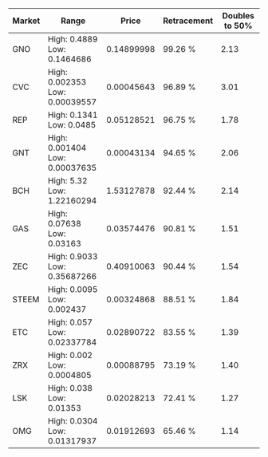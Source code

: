 | Market | Range | Price| Retracement | Doubles to 50% |
| --- | --- | --- | --- | --- |
| GNO | High: 0.4889<br />Low: 0.1464686 | 0.14899998 | 99.26 % | 2.13 |
| CVC | High: 0.002353<br />Low: 0.00039557 | 0.00045643 | 96.89 % | 3.01 |
| REP | High: 0.1341<br />Low: 0.0485 | 0.05128521 | 96.75 % | 1.78 |
| GNT | High: 0.001404<br />Low: 0.00037635 | 0.00043134 | 94.65 % | 2.06 |
| BCH | High: 5.32<br />Low: 1.22160294 | 1.53127878 | 92.44 % | 2.14 |
| GAS | High: 0.07638<br />Low: 0.03163 | 0.03574476 | 90.81 % | 1.51 |
| ZEC | High: 0.9033<br />Low: 0.35687266 | 0.40910063 | 90.44 % | 1.54 |
| STEEM | High: 0.0095<br />Low: 0.002437 | 0.00324868 | 88.51 % | 1.84 |
| ETC | High: 0.057<br />Low: 0.02337784 | 0.02890722 | 83.55 % | 1.39 |
| ZRX | High: 0.002<br />Low: 0.0004805 | 0.00088795 | 73.19 % | 1.40 |
| LSK | High: 0.038<br />Low: 0.01353 | 0.02028213 | 72.41 % | 1.27 |
| OMG | High: 0.0304<br />Low: 0.01317937 | 0.01912693 | 65.46 % | 1.14 |
